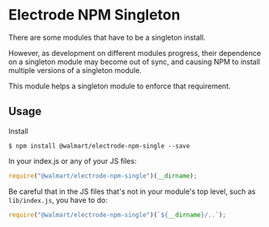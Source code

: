 # Electrode NPM Singleton

There are some modules that have to be a singleton install.

However, as development on different modules progress, their dependence on a singleton module may become out of sync, and causing NPM to install multiple versions of a singleton module.

This module helps a singleton module to enforce that requirement.

## Usage

Install

    $ npm install @walmart/electrode-npm-single --save

In your index.js or any of your JS files:

```js
require("@walmart/electrode-npm-single")(__dirname);
```

Be careful that in the JS files that's not in your module's top level, such as `lib/index.js`, you have to do:

```js
require("@walmart/electrode-npm-single")(`${__dirname}/..`);
```
